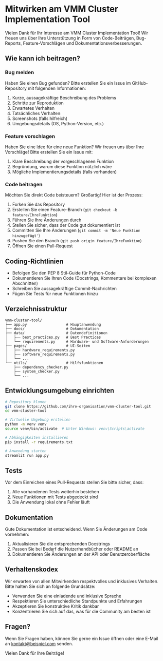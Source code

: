 # Mitwirken am VMM Cluster Implementation Tool

Vielen Dank für Ihr Interesse am VMM Cluster Implementation Tool! Wir freuen uns über Ihre Unterstützung in Form von Code-Beiträgen, Bug-Reports, Feature-Vorschlägen und Dokumentationsverbesserungen.

## Wie kann ich beitragen?

### Bug melden

Haben Sie einen Bug gefunden? Bitte erstellen Sie ein Issue im GitHub-Repository mit folgenden Informationen:

1. Kurze, aussagekräftige Beschreibung des Problems
2. Schritte zur Reproduktion
3. Erwartetes Verhalten
4. Tatsächliches Verhalten
5. Screenshots (falls hilfreich)
6. Umgebungsdetails (OS, Python-Version, etc.)

### Feature vorschlagen

Haben Sie eine Idee für eine neue Funktion? Wir freuen uns über Ihre Vorschläge! Bitte erstellen Sie ein Issue mit:

1. Klare Beschreibung der vorgeschlagenen Funktion
2. Begründung, warum diese Funktion nützlich wäre
3. Mögliche Implementierungsdetails (falls vorhanden)

### Code beitragen

Möchten Sie direkt Code beisteuern? Großartig! Hier ist der Prozess:

1. Forken Sie das Repository
2. Erstellen Sie einen Feature-Branch (`git checkout -b feature/IhreFunktion`)
3. Führen Sie Ihre Änderungen durch
4. Stellen Sie sicher, dass der Code gut dokumentiert ist
5. Committen Sie Ihre Änderungen (`git commit -m 'Neue Funktion hinzugefügt'`)
6. Pushen Sie den Branch (`git push origin feature/IhreFunktion`)
7. Öffnen Sie einen Pull-Request

## Coding-Richtlinien

- Befolgen Sie den PEP 8 Stil-Guide für Python-Code
- Dokumentieren Sie Ihren Code (Docstrings, Kommentare bei komplexen Abschnitten)
- Schreiben Sie aussagekräftige Commit-Nachrichten
- Fügen Sie Tests für neue Funktionen hinzu

## Verzeichnisstruktur

```
vmm-cluster-tool/
├── app.py                  # Hauptanwendung
├── docs/                   # Dokumentation
├── data/                   # Datendefinitionen
│   ├── best_practices.py   # Best Practices
│   └── requirements.py     # Hardware- und Software-Anforderungen
├── pages/                  # UI-Seiten
│   ├── hardware_requirements.py
│   ├── software_requirements.py
│   └── ...
└── utils/                  # Hilfsfunktionen
    ├── dependency_checker.py
    ├── system_checker.py
    └── ...
```

## Entwicklungsumgebung einrichten

```bash
# Repository klonen
git clone https://github.com/ihre-organisation/vmm-cluster-tool.git
cd vmm-cluster-tool

# Virtuelle Umgebung erstellen
python -m venv venv
source venv/bin/activate  # Unter Windows: venv\Scripts\activate

# Abhängigkeiten installieren
pip install -r requirements.txt

# Anwendung starten
streamlit run app.py
```

## Tests

Vor dem Einreichen eines Pull-Requests stellen Sie bitte sicher, dass:

1. Alle vorhandenen Tests weiterhin bestehen
2. Neue Funktionen mit Tests abgedeckt sind
3. Die Anwendung lokal ohne Fehler läuft

## Dokumentation

Gute Dokumentation ist entscheidend. Wenn Sie Änderungen am Code vornehmen:

1. Aktualisieren Sie die entsprechenden Docstrings
2. Passen Sie bei Bedarf die Nutzerhandbücher oder README an
3. Dokumentieren Sie Änderungen an der API oder Benutzeroberfläche

## Verhaltenskodex

Wir erwarten von allen Mitwirkenden respektvolles und inklusives Verhalten. Bitte halten Sie sich an folgende Grundsätze:

- Verwenden Sie eine einladende und inklusive Sprache
- Respektieren Sie unterschiedliche Standpunkte und Erfahrungen
- Akzeptieren Sie konstruktive Kritik dankbar
- Konzentrieren Sie sich auf das, was für die Community am besten ist

## Fragen?

Wenn Sie Fragen haben, können Sie gerne ein Issue öffnen oder eine E-Mail an [kontakt@beispiel.com](mailto:kontakt@beispiel.com) senden.

Vielen Dank für Ihre Beiträge!